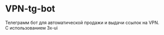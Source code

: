 # VPN-tg-bot
Телеграмм бот для автоматической продажи и выдачи ссылок на VPN. С использованием 3x-ui
